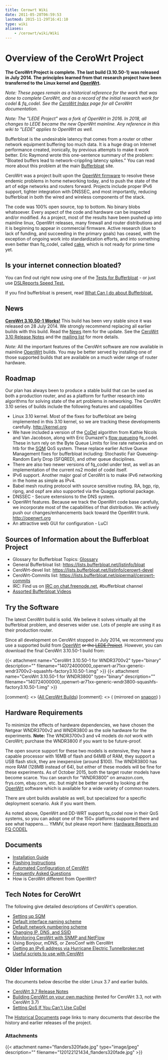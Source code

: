 ```yaml
---
title: Cerowrt Wiki
date: 2011-05-28T06:59:53
lastmod: 2015-11-29T16:41:10
type: wiki
aliases:
    - /cerowrt/wiki/Wiki
---
```

Overview of the CeroWrt Project
===============================

**The CeroWrt Project is complete. The last build (3.10.50-1)
was released in July 2014. The principles learned from that research
project have been transferred to the Linux kernel and [OpenWrt](https://openwrt.org).**

*Note: These pages remain as a historical reference for the work that was done to complete CeroWrt, 
and as a record of the initial research work for codel & fq_codel.
See the <a href="/cerowrt">CeroWrt Index</a> page for all CeroWrt documentation.*

*Note: The "LEDE Project" was a fork of OpenWrt in 2016. 
In 2018, all changes to LEDE became the new OpenWrt mainline. 
Any reference in this wiki to "LEDE" applies to OpenWrt as well.*

Bufferbloat is the undesirable latency that comes from a router or other
network equipment buffering too much data. It is a huge drag on Internet
performance created, ironically, by previous attempts to make it work
better. Eric Raymond wrote this one-sentence summary of the problem:
"Bloated buffers lead to network-crippling latency spikes." You can read
more about this problem at the main
[Bufferbloat](/bloat/wiki/Introduction.md) site.

CeroWrt was a project built upon the [OpenWrt
firmware](http://openwrt.org) to resolve these endemic problems in home
networking today, and to push the state of the art of edge networks and
routers forward. Projects include proper IPv6 support, tighter
integration with DNSSEC, and most importantly, reducing bufferbloat in
both the wired and wireless components of the stack.

The code was 100% open source, top to bottom. No binary blobs
whatsoever. Every aspect of the code and hardware can be inspected
and/or modified. As a project, most of the results have been pushed up
into mainline linux, OpenWrt releases, 
many firewall and router distributions and it is beginning to
appear in commercial firmware. Active research (due to lack of funding,
and succeeding in the primary goals) has ceased, with the exception of
ongoing work into standardization efforts, and into something even
better than fq\_codel, called [cake](/codel/wiki/Cake.md), which is not
ready for prime time yet.

Is your internet connection bloated? 
------------------------------------
You can find out right now using
one of the [Tests for Bufferbloat](/bloat/wiki/Tests_for_Bufferbloat.md) - or just use [DSLReports Speed Test.](http://dslreports.com/speedtest)

If you find bufferbloat is present, read [What Can I do about Bufferbloat.](/bloat/wiki/What_can_I_do_about_Bufferbloat.md)

News
----

[**CeroWrt 3.10.50-1 Works!**](http://www.bufferbloat.net/news/53) This
build has been very stable since it was released on 28 July 2014. We
strongly recommend replacing all earlier builds with this build. Read
the [News](http://www.bufferbloat.net/news/53) item for the update. See
the [CeroWrt 3.10 Release Notes](CeroWrt_310_Release_Notes.md)
and the [mailing
list](https://lists.bufferbloat.net/listinfo/cerowrt-devel) for more
details.

*Note:* All the important features of the CeroWrt software are now
available in mainline [OpenWrt](http://openwrt.org) builds. 
You may be better served by installing one of those
supported builds that are available on a much wider range of router
hardware.

Roadmap
-------

Our plan has always been to produce a stable build that can be used as
both a production router, and as a platform for further research into
algorithms for solving state of the art problems in networking. The
CeroWrt 3.10 series of builds include the following features and
capabilities

-   Linux 3.10 kernel. Most of the fixes for bufferbloat are being
    implemented in this 3.10 kernel, so we are tracking these
    developments carefully. http://kernel.org
-   We have included a version of the
    [CoDel](http://www.bufferbloat.net/projects/codel/wiki) algorithm
    from Kathie Nicols and Van Jacobson, along with Eric Dumazet's [flow
    queueing](https://tools.ietf.org/html/draft-hoeiland-joergensen-aqm-fq-codel-00) fq\_codel.
    These in turn rely on the Byte Queue Limits for line rate networks
    and on htb for the [SQM](SQM.md) QoS system. These replace
    earlier Active Queue Management fixes for bufferbloat including:
    Stochastic Fair Queueing-Random Early Drop (SFQRED), and other
    queue disciplines.
-   There are also two <link>newer versions of fq\_codel</link> under
    test, as well as an implementation of the current ns2 model of
    codel itself.
-   IPv6 support. Another major goal of CeroWrt is to make IPv6
    networking in the home as simple as IPv4.
-   Babel mesh routing protocol with <link>source sensitive
    routing</link>. RA, bgp, rip, ripng, and ospf are also supported via
    the Quagga optional package.
-   DNSSEC - Secure extensions to the DNS system.
-   OpenWrt features. Because we track the OpenWrt code base carefully,
    we incorporate most of the capabilities of that distribution. We
    actively push our changes/enhancements back toward the
    OpenWrt trunk. http://openwrt.org
-   An attractive web GUI for configuration - LuCI

Sources of Information about the Bufferbloat Project
----------------------------------------------------

- Glossary for Bufferbloat Topics: [Glossary](/bloat/wiki/Glossary.md)
- General Bufferbloat list: https://lists.bufferbloat.net/listinfo/bloat
- CeroWrt-devel list: https://lists.bufferbloat.net/listinfo/cerowrt-devel
- CeroWrt-Commits list: https://lists.bufferbloat.net/pipermail/cerowrt-commits
- IRC: Find us on [IRC on chat.freenode.net](irc://chat.freenode.net:6667/bufferbloat), \#bufferbloat channel
- [Assorted Bufferbloat Videos](Bloat-videos.md)

Try the Software
----------------

The latest CeroWrt build is solid. We believe it solves virtually all the
bufferbloat problem, and deserves wider use. Lots of people are using it
as their production router. 

Since all development on CeroWrt stopped in July 2014, 
we recommend you use a supported build from [OpenWrt](http://openwrt.org)
<strike>or the [LEDE Project](http://lede-project.org)</strike>. 
However, you can download the final CeroWrt 3.10.50-1 build from:

{{< attachment name="CeroWrt 3.10.50-1 for WNDR3700v2" type="binary" description="" filename="140724000000_openwrt-ar71xx-generic-wndr3700v2-squashfs-factory3.10.50-1.img" >}}
{{< attachment name="CeroWrt 3.10.50-1 for WNDR3800" type="binary" description="" filename="140724000000_openwrt-ar71xx-generic-wndr3800-squashfs-factory3.10.50-1.img"  >}} 

[comment]: <> ([All CeroWrt Builds](http://snapon.cs.kau.se./~cero2/cerowrt/wndr/))
[comment]: <> (  (mirrored on [snapon](http://snapon.lab.bufferbloat.net/~cero2/cerowrt/wndr/)) )

Hardware Requirements
---------------------

To minimize the effects of hardware dependencies, we have chosen the
Netgear WNDR3700v2 and WNDR3800 as the sole hardware for the
experiments. **Note:** The WNDR3700v3 and v4 models do *not* work with
CeroWrt; purchase the WNDR3800 if you want to be future-proof.

The open source support for these two models is extensive, they have a
capable processor with 16MB of flash and 64MB of RAM, they support a USB
flash stick, they are inexpensive (around \$100). The WNDR3800 has more
RAM (128MB instead of 64), but either of these models will be fine for
these experiments. As of October 2015, both the target router models
have become scarce. You can search for "WNDR3800" on amazon.com,
frys.com, ebay.com, etc. but might be better served by looking at the
[OpenWrt](http://openwrt.org) software which is available for a wide
variety of common routers.

There are ubnt builds available as well, but specialized for a specific
deployment scenario. Ask if you want them.

As noted above, OpenWrt and DD-WRT support fq\_codel now in their QoS
systems, so you can adopt one of the 150+ platforms supported there and
see what happens.... YMMV, but please report here:
[Hardware Reports on FQ CODEL](Hardware_Reports_on_FQ_CODEL.md)

Documents
---------

-   [Installation Guide](Installation_Guide.md)
-   [Flashing Instructions](Cerowrt_flashing_instructions.md)
-   [Automated Configuration of CeroWrt](Automated_Configuration_of_CeroWrt.md)
-   [Frequently Asked Questions](FAQ.md)
-   <link>How is CeroWrt different from OpenWrt?</link>

Tech Notes for CeroWrt
----------------------

The following give detailed descriptions of CeroWrt's operation.

-   [Setting up SQM](Setting_up_SQM_for_CeroWrt_310.md)
-   [Default interface naming scheme](Device_naming_scheme.md)
-   [Default network numbering     scheme](Default_network_numbering.md)
-   [Changing IP, DNS, and     SSID](Changing_your_cerowrt_ip_addresses.md)
-   [Monitoring CeroWrt with SNMP and     NetFlow](Monitoring_CeroWrt.md)
-   <link>Using Bonjour, mDNS, or ZeroConf with CeroWrt</link>
-   [Getting an IPv6 address via Hurricane Electric     Tunnelbroker.net](IPv6_Tunnel.md)
-   [Useful scripts to use with CeroWrt](CeroWrtScripts.md)

Older Information
-----------------

The documents below describe the older Linux 3.7 and earlier builds.

-   [CeroWrt 3.7 Release Notes](CeroWrt_37_Release_Notes.md)
-   [Building CeroWrt on     your own machine](Building_Cerowrt_on_your_own_machine.md) (tested for CeroWrt 3.3, not with
    CeroWrt 3.7)
-   [Setting QoS If You Can't Use CoDel](Setting_QoS_If_You_Can't_Use_CoDel.md)

The [Historical Documents](Historical_Documents.md) page links to many documents that
describe the history and earlier releases of the project.

### Attachments
{{< attachment name="flanders320fade.jpg" type="image/jpeg" description="" filename="120122121434_flanders320fade.jpg" >}}
